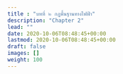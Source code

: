 ```yaml
---
title : "บทที่ ๒ กฏพื้นฐานทางไฟฟ้า"
description: "Chapter 2"
lead: ""
date: 2020-10-06T08:48:45+00:00
lastmod: 2020-10-06T08:48:45+00:00
draft: false
images: []
weight: 100
---
```

